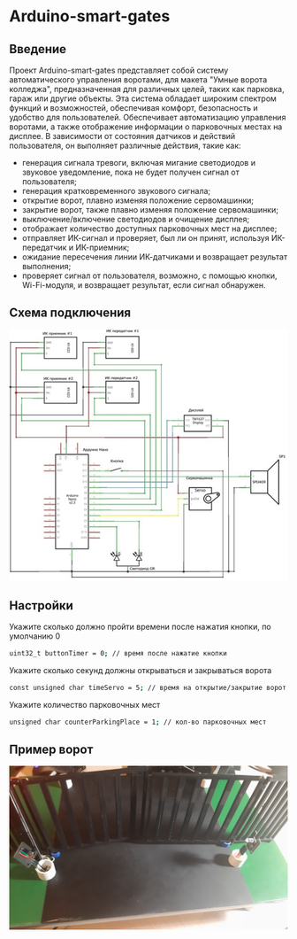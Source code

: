 # Arduino-smart-gates

## Введение

Проект Arduino-smart-gates представляет собой систему автоматического управления воротами, для макета "Умные ворота колледжа", предназначенная для различных целей, таких как парковка, гараж или другие объекты. Эта система обладает широким спектром функций и возможностей, обеспечивая комфорт, безопасность и удобство для пользователей. Обеспечивает автоматизацию управления воротами, а также отображение информации о парковочных местах на дисплее. В зависимости от состояния датчиков и действий пользователя, он выполняет различные действия, такие как:
- генерация сигнала тревоги, включая мигание светодиодов и звуковое уведомление, пока не будет получен сигнал от пользователя;
- генерация кратковременного звукового сигнала;
- открытие ворот, плавно изменяя положение сервомашинки;
- закрытие ворот, также плавно изменяя положение сервомашинки;
- выключение/включение светодиодов и очищение дисплея;
- отображает количество доступных парковочных мест на дисплее;
- отправляет ИК-сигнал и проверяет, был ли он принят, используя ИК-передатчик и ИК-приемник;
- ожидание пересечения линии ИК-датчиками и возвращает результат выполнения;
- проверяет сигнал от пользователя, возможно, с помощью кнопки, Wi-Fi-модуля, и возвращает результат, если сигнал обнаружен.


## Схема подключения

![alt text](https://github.com/SoYaRoGit/Arduino-smart-gates/blob/main/assets/%D1%81onnection-diagram.jpg)

## Настройки


Укажите сколько должно пройти времени после нажатия кнопки, по умолчанию 0
```bash
uint32_t buttonTimer = 0; // время после нажатие кнопки
```

Укажите сколько секунд должны открываться и закрываться ворота
```bash
const unsigned char timeServo = 5; // время на открытие/закрытие ворот (сек.)
```

Укажите количество парковочных мест
```bash
unsigned char counterParkingPlace = 1; // кол-во парковочных мест
```

## Пример ворот

![alt text](https://github.com/SoYaRoGit/Arduino-smart-gates/blob/main/assets/e-0W5q7DZko.jpg)
